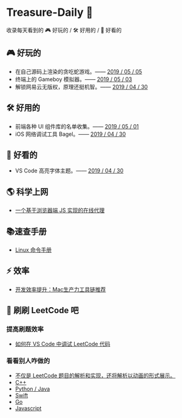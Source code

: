 # Treasure-Daily 🎁

收录每天看到的 🎮 好玩的 / 🛠 好用的 / 🎨 好看的

## 🎮 好玩的

- 在自己源码上渲染的贪吃蛇游戏。—— [2019 / 05 / 05](https://github.com/sunhengzhe/Treasure-Daily/issues/5)
- 终端上的 Gameboy 模拟器。—— [2019 / 05 / 03](https://github.com/sunhengzhe/Treasure-Daily/issues/3)
- 解锁网易云无版权，原理还挺机智。—— [2019 / 04 / 30](https://github.com/sunhengzhe/Treasure-Daily/issues/1)

## 🛠 好用的

- 前端各种 UI 组件库的名单收集。—— [2019 / 05 / 01](https://github.com/sunhengzhe/Treasure-Daily/issues/2)
- iOS 网络调试工具 Bagel。—— [2019 / 04 / 30](https://github.com/sunhengzhe/Treasure-Daily/issues/1)

## 🎨 好看的

- VS Code 高亮字体主题。—— [2019 / 04 / 30](https://github.com/sunhengzhe/Treasure-Daily/issues/1)

## 🌎 科学上网

- [一个基于浏览器端 JS 实现的在线代理](https://github.com/EtherDream/jsproxy)

## 📚速查手册

- [Linux 命令手册](https://github.com/jaywcjlove/linux-command)

## ⚡️ 效率

- [开发效率提升：Mac生产力工具链推荐](https://github.com/Louiszhai/tool)

## 📝 刷刷 LeetCode 吧

### 提高刷题效率

- [如何在 VS Code 中调试 LeetCode 代码](https://zhuanlan.zhihu.com/p/62521108)

### 看看别人咋做的

- [不仅是 LeetCode 题目的解析和实现，还将解析以动画的形式展示。](https://github.com/MisterBooo/LeetCodeAnimation)
- [C++](https://github.com/haoel/leetcode)
- [Python / Java](https://github.com/qiyuangong/leetcode)
- [Swift](https://github.com/soapyigu/LeetCode-Swift)
- [Go](https://github.com/aQuaYi/LeetCode-in-Go)
- [Javascript](https://github.com/azl397985856/leetcode)
